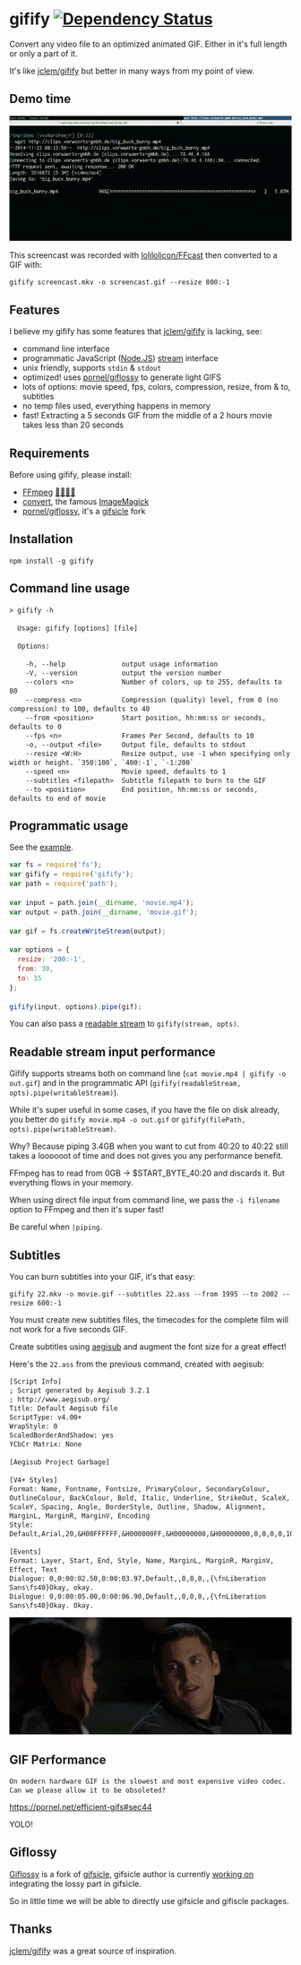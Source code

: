# gifify [![Dependency Status](http://img.shields.io/david/vvo/gifify.svg?style=flat-square)](https://david-dm.org/vvo/gifify)

Convert any video file to an optimized animated GIF. Either in it's full length or only a part of it.

It's like [jclem/gifify](https://github.com/jclem/gifify/) but better in many ways from my point of view.

## Demo time

![screencast](screencast.gif)

This screencast was recorded with [lolilolicon/FFcast](https://github.com/lolilolicon/FFcast) then converted to a GIF with:

```shell
gifify screencast.mkv -o screencast.gif --resize 800:-1
```

## Features

I believe my gifify has some features that [jclem/gifify](https://github.com/jclem/gifify/) is lacking, see:

- command line interface
- programmatic JavaScript ([Node.JS](http://nodejs.org/)) [stream](http://nodejs.org/api/stream.html) interface
- unix friendly, supports `stdin` & `stdout`
- optimized! uses [pornel/giflossy](https://github.com/pornel/giflossy) to generate light GIFS
- lots of options: movie speed, fps, colors, compression, resize, from & to, subtitles
- no temp files used, everything happens in memory
- fast! Extracting a 5 seconds GIF from the middle of a 2 hours movie takes less than 20 seconds

## Requirements

Before using gifify, please install:

- [FFmpeg](http://ffmpeg.org/) [🐓🐓🐓🐓](http://en.wikipedia.org/wiki/FFmpeg#History)
- [convert](http://www.imagemagick.org/script/convert.php), the famous [ImageMagick](http://www.imagemagick.org/)
- [pornel/giflossy](https://github.com/pornel/giflossy), it's a [gifsicle](http://www.lcdf.org/gifsicle/) fork

## Installation

```shell
npm install -g gifify
```

## Command line usage

```shell
> gifify -h

  Usage: gifify [options] [file]

  Options:

    -h, --help              output usage information
    -V, --version           output the version number
    --colors <n>            Number of colors, up to 255, defaults to 80
    --compress <n>          Compression (quality) level, from 0 (no compression) to 100, defaults to 40
    --from <position>       Start position, hh:mm:ss or seconds, defaults to 0
    --fps <n>               Frames Per Second, defaults to 10
    -o, --output <file>     Output file, defaults to stdout
    --resize <W:H>          Resize output, use -1 when specifying only width or height. `350:100`, `400:-1`, `-1:200`
    --speed <n>             Movie speed, defaults to 1
    --subtitles <filepath>  Subtitle filepath to burn to the GIF
    --to <position>         End position, hh:mm:ss or seconds, defaults to end of movie
```

## Programmatic usage

See the [example](./example).

```js
var fs = require('fs');
var gifify = require('gifify');
var path = require('path');

var input = path.join(__dirname, 'movie.mp4');
var output = path.join(__dirname, 'movie.gif');

var gif = fs.createWriteStream(output);

var options = {
  resize: '200:-1',
  from: 30,
  to: 35
};

gifify(input, options).pipe(gif);
```

You can also pass a [readable stream](http://nodejs.org/api/stream.html#stream_class_stream_readable) to `gifify(stream, opts)`.

## Readable stream input performance

Gifify supports streams both on command line (`cat movie.mp4 | gifify -o out.gif`) and in the programmatic API (`gifify(readableStream, opts).pipe(writableStream)`).

While it's super useful in some cases, if you have the file on disk already, you better do `gifify movie.mp4 -o out.gif` or `gifify(filePath, opts).pipe(writableStream)`.

Why? Because piping 3.4GB when you want to cut from 40:20 to 40:22 still takes a loooooot of time and does not gives you any performance benefit. 

FFmpeg has to read from 0GB -> $START_BYTE_40:20 and discards it. But everything flows in your memory.

When using direct file input from command line, we pass the `-i filename` option to FFmpeg and then it's super fast!

Be careful when `|piping`.

## Subtitles

You can burn subtitles into your GIF, it's that easy:

```shell
gifify 22.mkv -o movie.gif --subtitles 22.ass --from 1995 --to 2002 --resize 600:-1
```

You must create new subtitles files, the timecodes for the complete film will not work for a five seconds GIF.

Create subtitles using [aegisub](http://www.aegisub.org/) and augment the font size for a great effect!

Here's the `22.ass` from the previous command, created with aegisub:

```ass
[Script Info]
; Script generated by Aegisub 3.2.1
; http://www.aegisub.org/
Title: Default Aegisub file
ScriptType: v4.00+
WrapStyle: 0
ScaledBorderAndShadow: yes
YCbCr Matrix: None

[Aegisub Project Garbage]

[V4+ Styles]
Format: Name, Fontname, Fontsize, PrimaryColour, SecondaryColour, OutlineColour, BackColour, Bold, Italic, Underline, StrikeOut, ScaleX, ScaleY, Spacing, Angle, BorderStyle, Outline, Shadow, Alignment, MarginL, MarginR, MarginV, Encoding
Style: Default,Arial,20,&H00FFFFFF,&H000000FF,&H00000000,&H00000000,0,0,0,0,100,100,0,0,1,2,2,2,10,10,10,1

[Events]
Format: Layer, Start, End, Style, Name, MarginL, MarginR, MarginV, Effect, Text
Dialogue: 0,0:00:02.50,0:00:03.97,Default,,0,0,0,,{\fnLiberation Sans\fs40}Okay, okay.
Dialogue: 0,0:00:05.00,0:00:06.90,Default,,0,0,0,,{\fnLiberation Sans\fs40}Okay. Okay.
```

![22](22.gif)

## GIF Performance

```
On modern hardware GIF is the slowest and most expensive video codec. Can we please allow it to be obsoleted?
```

https://pornel.net/efficient-gifs#sec44

YOLO!

## Giflossy

[Giflossy](https://github.com/pornel/giflossy) is a fork of [gifsicle](www.lcdf.org/gifsicle/), gifsicle author is currently [working on](https://github.com/kohler/gifsicle/tree/lossy) integrating the lossy part in gifsicle.

So in little time we will be able to directly use gifsicle and gifiscle packages.

## Thanks

[jclem/gifify](https://github.com/jclem/gifify/) was a great source of inspiration.

